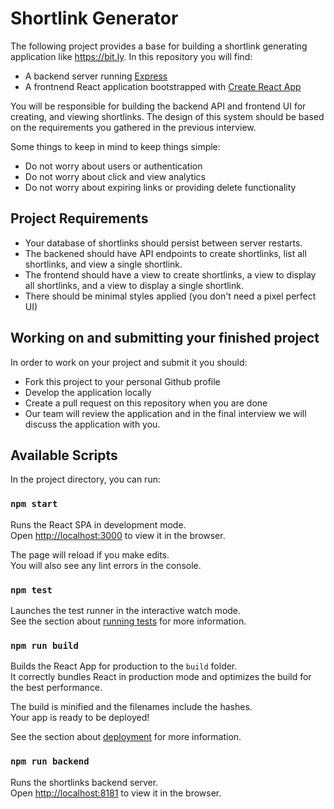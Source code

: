 # Shortlink Generator

The following project provides a base for building a shortlink generating
application like https://bit.ly. In this repository you will find:

- A backend server running [Express](https://expressjs.com/)
- A frontnend React application bootstrapped with [Create React App](https://facebook.github.io/create-react-app/docs/getting-started)

You will be responsible for building the backend API and frontend UI for creating,
and viewing shortlinks. The design of this system should be based on the
requirements you gathered in the previous interview.

Some things to keep in mind to keep things simple:

- Do not worry about users or authentication
- Do not worry about click and view analytics
- Do not worry about expiring links or providing delete functionality

## Project Requirements

- Your database of shortlinks should persist between server restarts.
- The backened should have API endpoints to create shortlinks, list all
  shortlinks, and view a single shortlink.
- The frontend should have a view to create shortlinks, a view to display all
  shortlinks, and a view to display a single shortlink.
- There should be minimal styles applied (you don't need a pixel perfect UI)

## Working on and submitting your finished project

In order to work on your project and submit it you should:

- Fork this project to your personal Github profile
- Develop the application locally
- Create a pull request on this repository when you are done
- Our team will review the application and in the final interview we will
  discuss the application with you.

## Available Scripts

In the project directory, you can run:

### `npm start`

Runs the React SPA in development mode.<br>
Open [http://localhost:3000](http://localhost:3000) to view it in the browser.

The page will reload if you make edits.<br>
You will also see any lint errors in the console.

### `npm test`

Launches the test runner in the interactive watch mode.<br>
See the section about [running tests](https://facebook.github.io/create-react-app/docs/running-tests) for more information.

### `npm run build`

Builds the React App for production to the `build` folder.<br>
It correctly bundles React in production mode and optimizes the build for the best performance.

The build is minified and the filenames include the hashes.<br>
Your app is ready to be deployed!

See the section about [deployment](https://facebook.github.io/create-react-app/docs/deployment) for more information.

### `npm run backend`

Runs the shortlinks backend server.<br/>
Open [http://localhost:8181](http://localhost:3000) to view it in the browser.
